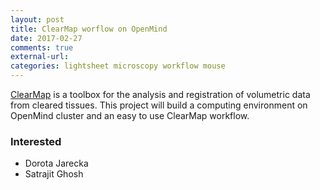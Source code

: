 ```yaml
---
layout: post
title: ClearMap worflow on OpenMind
date: 2017-02-27 
comments: true
external-url:
categories: lightsheet microscopy workflow mouse
---
```


[ClearMap](https://github.com/ChristophKirst/ClearMap) is a toolbox for the analysis and registration of volumetric data from cleared tissues. 
This project will build a computing environment on OpenMind cluster and an easy to use ClearMap workflow. 


### Interested

* Dorota Jarecka
* Satrajit Ghosh

